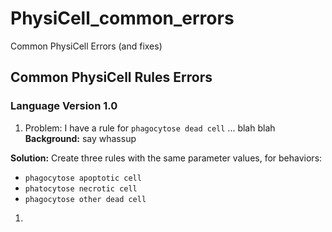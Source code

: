 # PhysiCell_common_errors
Common PhysiCell Errors (and fixes)


## Common PhysiCell Rules Errors 

### Language Version 1.0 
1. Problem: I have a rule for `phagocytose dead cell` ... blah blah 
__Background:__ say whassup 

__Solution:__ Create three rules with the same parameter values, for behaviors: 
 * `phagocytose apoptotic cell`
 * `phatocytose necrotic cell`
 * `phagocytose other dead cell`

1. 
